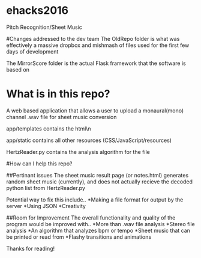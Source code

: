 # ehacks2016
Pitch Recognition/Sheet Music

#Changes addressed to the dev team
The OldRepo folder is what was effectively a massive dropbox and mishmash of files used for the first few days of development

The MirrorScore folder is the actual Flask framework that the software is based on

# What is in this repo?
A web based application that allows a user to upload a monaural(mono) channel .wav file for sheet music conversion

app/templates contains the html\n

app/static contains all other resources (CSS/JavaScript/resources)

HertzReader.py contains the analysis algorithm for the file

#How can I help this repo?

##Pertinant issues
The sheet music result page (or notes.html) generates random sheet music (currently), and does not actually recieve the decoded python list from HertzReader.py

Potential way to fix this include..
  *Making a file format for output by the server
  *Using JSON
  *Creativity
  
##Room for Improvement
The overall functionality and quality of the program would be improved with..
  *More than .wav file analysis
  *Stereo file analysis
  *An algorithm that analyzes bpm or tempo
  *Sheet music that can be printed or read from
  *Flashy transitions and animations
  
Thanks for reading!
